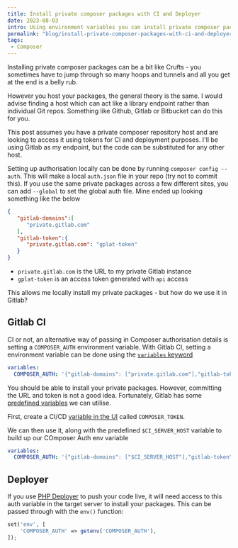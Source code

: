 ```yaml
---
title: Install private composer packages with CI and Deployer
date: 2023-08-03
intro: Using environment variables you can install private composer packages in Gitlab CI and pass them through to Deployer
permalink: "blog/install-private-composer-packages-with-ci-and-deployer/"
tags:
 - Composer
---
```


Installing private composer packages can be a bit like Crufts - you sometimes have to jump through so many hoops and tunnels and all you get at the end is a belly rub.

However you host your packages, the general theory is the same. I would advise finding a host which can act like a library endpoint rather than individual Git repos. Something like Github, Gitlab or Bitbucket can do this for you.

This post assumes you have a private composer repository host and are looking to access it using tokens for CI and deployment purposes. I'll be using Gitlab as my endpoint, but the code can be substituted for any other host.

Setting up authorisation locally can be done by running `composer config --auth`. This will make a local `auth.json` file in your repo (try not to commit this). If you use the same private packages across a few different sites, you can add `--global` to set the global auth file. Mine ended up looking something like the below

```json
{
   "gitlab-domains":[
      "private.gitlab.com"
   ],
   "gitlab-token":{
      "private.gitlab.com": "gplat-token"
   }
}
```

- `private.gitlab.com` is the URL to my private Gitlab instance
- `gplat-token` is an access token generated with `api` access

This allows me locally install my private packages - but how do we use it in Gitlab?

## Gitlab CI

CI or not, an alternative way of passing in Composer authorisation details is setting a `COMPOSER_AUTH` environment variable. With Gitlab CI, setting a environment variable can be done using the [`variables` keyword](https://docs.gitlab.com/ee/ci/variables/)

```yaml
variables:
  COMPOSER_AUTH: '{"gitlab-domains": ["private.gitlab.com"],"gitlab-token": {"private.gitlab.com": "gplat-token"}}'
```

You should be able to install your private packages. However, committing the URL and token is not a good idea. Fortunately, Gitlab has some [predefined variables](https://docs.gitlab.com/ee/ci/variables/predefined_variables.html) we can utilise.

First, create a CI/CD [variable in the UI](https://docs.gitlab.com/ee/ci/variables/#define-a-cicd-variable-in-the-ui) called `COMPOSER_TOKEN`.

We can then use it, along with the predefined `$CI_SERVER_HOST` variable to build up our COmposer Auth env variable

```yaml
variables:
  COMPOSER_AUTH: '{"gitlab-domains": ["$CI_SERVER_HOST"],"gitlab-token": {"$CI_SERVER_HOST": "$COMPOSER_TOKEN"}}'
```

## Deployer

If you use [PHP Deployer](https://deployer.org/) to push your code live, it will need access to this auth variable in the target server to install your packages. This can be passed through with the `env()` function:

```php
set('env', [
	'COMPOSER_AUTH' => getenv('COMPOSER_AUTH'),
]);
```
